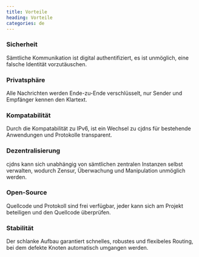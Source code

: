 ```yaml
---
title: Vorteile
heading: Vorteile
categories: de
---
```

<div class="pure-u-sm-1-2 pure-u-md-1-3 feature">
    <h3>Sicherheit</h3>
    <i class="fa fa-lock"></i>
    <p>Sämtliche Kommunikation ist digital authentifiziert, es ist unmöglich, eine falsche Identität vorzutäuschen.</p>
</div>

<div class="pure-u-sm-1-2 pure-u-md-1-3 feature">
    <h3>Privatsphäre</h3>
    <i class="fa fa-eye"></i>
    <p>Alle Nachrichten werden Ende-zu-Ende verschlüsselt, nur Sender und Empfänger kennen den Klartext.</p>
</div>

<div class="pure-u-sm-1-2 pure-u-md-1-3 feature">
    <h3>Kompatabilität</h3>
    <i class="fa fa-globe"></i>
    <p>Durch die Kompatabilität zu IPv6, ist ein Wechsel zu cjdns für bestehende Anwendungen und Protokolle transparent. </p>
</div>

<div class="pure-u-sm-1-2 pure-u-md-1-3 feature">
    <h3>Dezentralisierung</h3>
    <i class="fa fa-share-alt"></i>
    <p>cjdns kann sich unabhängig von sämtlichen zentralen Instanzen selbst verwalten, wodurch Zensur, Überwachung und Manipulation unmöglich werden.</p>
</div>

<div class="pure-u-sm-1-2 pure-u-md-1-3 feature">
    <h3>Open-Source</h3>
    <i class="fa fa-users"></i>
    <p>Quellcode und Protokoll sind frei verfügbar, jeder kann sich am Projekt beteiligen und den Quellcode überprüfen.</p>
</div>

<div class="pure-u-sm-1-2 pure-u-md-1-3 feature">
    <h3>Stabilität</h3>
    <i class="fa fa-tachometer"></i>
    <p>Der schlanke Aufbau garantiert schnelles, robustes und flexibeles Routing, bei dem defekte Knoten  automatisch umgangen werden.</p>
</div>
